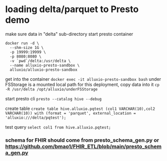 # loading delta/parquet to Presto demo

make sure data in "delta" sub-directory
start presto container
```
docker run -d \
  --shm-size 1G \
  -p 19999:19999 \
  -p 8080:8080 \
  -v `pwd`/delta:/usr/delta \
  --name alluxio-presto-sandbox \
  alluxio/alluxio-presto-sandbox
  ```

get into the container
`docker exec -it alluxio-presto-sandbox bash`
under FSStorage is a mounted local path for this deployment, copy data into it
`cp -R /usr/delta /opt/alluxio/underFSStorage`

start presto cli
`presto --catalog hive --debug`

create table 
`create table hive.alluxio.pqtest (col1 VARCHAR(10),col2  VARCHAR(10)) with (format = 'parquet', external_location = 'alluxio:///delta/pqtest');`

test query
`select col1 from hive.alluxio.pqtest;`


### schema for FHIR should come from presto_schema_gen.py or https://github.com/bmao1/FHIR_ETL/blob/main/presto_schema_gen.py


